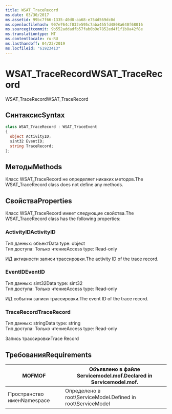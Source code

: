 ```yaml
---
title: WSAT_TraceRecord
ms.date: 03/30/2017
ms.assetid: 99bc7f66-1335-40d8-aa68-e754d569dc0d
ms.openlocfilehash: 907e764cf032e595c7aba455fd4808a640f68016
ms.sourcegitcommit: 9b552addadfb57fab0b9e7852ed4f1f1b8a42f8e
ms.translationtype: MT
ms.contentlocale: ru-RU
ms.lasthandoff: 04/23/2019
ms.locfileid: "61923413"
---
```

# <a name="wsattracerecord"></a><span data-ttu-id="66508-102">WSAT_TraceRecord</span><span class="sxs-lookup"><span data-stu-id="66508-102">WSAT_TraceRecord</span></span>
<span data-ttu-id="66508-103">WSAT_TraceRecord</span><span class="sxs-lookup"><span data-stu-id="66508-103">WSAT_TraceRecord</span></span>  
  
## <a name="syntax"></a><span data-ttu-id="66508-104">Синтаксис</span><span class="sxs-lookup"><span data-stu-id="66508-104">Syntax</span></span>  
  
```csharp
class WSAT_TraceRecord : WSAT_TraceEvent  
{  
  object ActivityID;  
  sint32 EventID;  
  string TraceRecord;  
};  
```  
  
## <a name="methods"></a><span data-ttu-id="66508-105">Методы</span><span class="sxs-lookup"><span data-stu-id="66508-105">Methods</span></span>  
 <span data-ttu-id="66508-106">Класс WSAT_TraceRecord не определяет никаких методов.</span><span class="sxs-lookup"><span data-stu-id="66508-106">The WSAT_TraceRecord class does not define any methods.</span></span>  
  
## <a name="properties"></a><span data-ttu-id="66508-107">Свойства</span><span class="sxs-lookup"><span data-stu-id="66508-107">Properties</span></span>  
 <span data-ttu-id="66508-108">Класс WSAT_TraceRecord имеет следующие свойства.</span><span class="sxs-lookup"><span data-stu-id="66508-108">The WSAT_TraceRecord class has the following properties:</span></span>  
  
### <a name="activityid"></a><span data-ttu-id="66508-109">ActivityID</span><span class="sxs-lookup"><span data-stu-id="66508-109">ActivityID</span></span>  
 <span data-ttu-id="66508-110">Тип данных: объект</span><span class="sxs-lookup"><span data-stu-id="66508-110">Data type: object</span></span>  
<span data-ttu-id="66508-111">Тип доступа: Только чтение</span><span class="sxs-lookup"><span data-stu-id="66508-111">Access type: Read-only</span></span>  
  
 <span data-ttu-id="66508-112">ИД активности записи трассировки.</span><span class="sxs-lookup"><span data-stu-id="66508-112">The activity ID of the trace record.</span></span>  
  
### <a name="eventid"></a><span data-ttu-id="66508-113">EventID</span><span class="sxs-lookup"><span data-stu-id="66508-113">EventID</span></span>  
 <span data-ttu-id="66508-114">Тип данных: sint32</span><span class="sxs-lookup"><span data-stu-id="66508-114">Data type: sint32</span></span>  
<span data-ttu-id="66508-115">Тип доступа: Только чтение</span><span class="sxs-lookup"><span data-stu-id="66508-115">Access type: Read-only</span></span>  
  
 <span data-ttu-id="66508-116">ИД события записи трассировки.</span><span class="sxs-lookup"><span data-stu-id="66508-116">The event ID of the trace record.</span></span>  
  
### <a name="tracerecord"></a><span data-ttu-id="66508-117">TraceRecord</span><span class="sxs-lookup"><span data-stu-id="66508-117">TraceRecord</span></span>  
 <span data-ttu-id="66508-118">Тип данных: string</span><span class="sxs-lookup"><span data-stu-id="66508-118">Data type: string</span></span>  
<span data-ttu-id="66508-119">Тип доступа: Только чтение</span><span class="sxs-lookup"><span data-stu-id="66508-119">Access type: Read-only</span></span>  
  
 <span data-ttu-id="66508-120">Запись трассировки</span><span class="sxs-lookup"><span data-stu-id="66508-120">Trace Record</span></span>  
  
## <a name="requirements"></a><span data-ttu-id="66508-121">Требования</span><span class="sxs-lookup"><span data-stu-id="66508-121">Requirements</span></span>  
  
|<span data-ttu-id="66508-122">MOF</span><span class="sxs-lookup"><span data-stu-id="66508-122">MOF</span></span>|<span data-ttu-id="66508-123">Объявлено в файле Servicemodel.mof.</span><span class="sxs-lookup"><span data-stu-id="66508-123">Declared in Servicemodel.mof.</span></span>|  
|---------|-----------------------------------|  
|<span data-ttu-id="66508-124">Пространство имен</span><span class="sxs-lookup"><span data-stu-id="66508-124">Namespace</span></span>|<span data-ttu-id="66508-125">Определено в root\ServiceModel.</span><span class="sxs-lookup"><span data-stu-id="66508-125">Defined in root\ServiceModel</span></span>|
